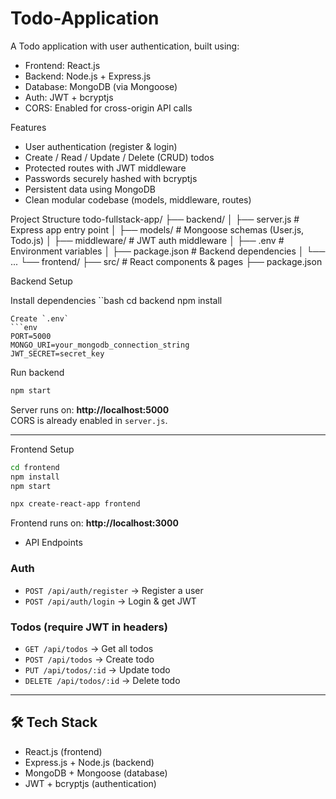 # Todo-Application

A Todo application with user authentication, built using:

-  Frontend: React.js
-  Backend: Node.js + Express.js
-  Database: MongoDB (via Mongoose)
-  Auth: JWT + bcryptjs
-  CORS: Enabled for cross-origin API calls

 Features
- User authentication (register & login)
- Create / Read / Update / Delete (CRUD) todos
- Protected routes with JWT middleware
- Passwords securely hashed with bcryptjs
- Persistent data using MongoDB
- Clean modular codebase (models, middleware, routes)

Project Structure
todo-fullstack-app/
├── backend/
│   ├── server.js          # Express app entry point
│   ├── models/            # Mongoose schemas (User.js, Todo.js)
│   ├── middleware/        # JWT auth middleware
│   ├── .env               # Environment variables
│   ├── package.json       # Backend dependencies
│   └── ...
└── frontend/
    ├── src/               # React components & pages
    ├── package.json
    

 Backend Setup

Install dependencies
``bash
cd backend
npm install
```
Create `.env`
```env
PORT=5000
MONGO_URI=your_mongodb_connection_string
JWT_SECRET=secret_key
```

Run backend
```bash
npm start
```
Server runs on: **http://localhost:5000**  
CORS is already enabled in `server.js`.

---

 Frontend Setup
```bash
cd frontend
npm install
npm start
```

```bash
npx create-react-app frontend
```

Frontend runs on: **http://localhost:3000**

- API Endpoints

### Auth
- `POST /api/auth/register` → Register a user  
- `POST /api/auth/login` → Login & get JWT  

### Todos (require JWT in headers)
- `GET /api/todos` → Get all todos  
- `POST /api/todos` → Create todo  
- `PUT /api/todos/:id` → Update todo  
- `DELETE /api/todos/:id` → Delete todo  

---

## 🛠 Tech Stack
- React.js (frontend)
- Express.js + Node.js (backend)
- MongoDB + Mongoose (database)
- JWT + bcryptjs (authentication)
